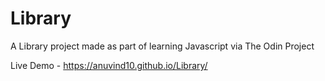 # Library
A Library project made as part of learning Javascript via The Odin Project

Live Demo - https://anuvind10.github.io/Library/
